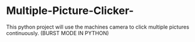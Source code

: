 # Multiple-Picture-Clicker-
This python project will use the machines camera to click multiple pictures continuously. (BURST MODE IN PYTHON) 
